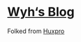 [Wyh‘s Blog](https://wyhsleep.github.io/)
================================
Folked from [Huxpro](https://github.com/Huxpro/huxpro.github.io/)
